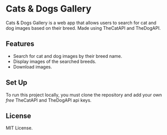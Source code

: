# Cats & Dogs Gallery

Cats & Dogs Gallery is a web app that allows users to search for cat and dog images based on their breed. Made using TheCatAPI and TheDogAPI.

## Features

- Search for cat and dog images by their breed name.
- Display images of the searched breeds.
- Download images.

## Set Up

To run this project locally, you must clone the repository and add your own *free* TheCatAPI and TheDogAPI api keys.

## License

MIT License.